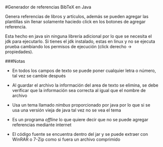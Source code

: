 #Generador de referencias BibTeX en Java

Genera referencias de libros y artículos, además se pueden agregar las plantillas sin llenar solamente haciedo click en los botones de agregar referencia.

Esta hecho en java sin ninguna librería adicional por lo que se necesita el jdk para ejecutarlo. Si tienes el jdk instalado, estas en linux y no se ejecuta prueba cambiando los permisos de ejecución (click derecho -> propiedades).

###Notas

- En todos los campos de texto se puede poner cualquier letra o número, tal vez se cambie después

- Al guardar el archivo la información del area de texto se elimina, se debe verificar que la información sea correcta al igual que el nombre de archivo

- Usa un tema llamado *nimbus* proporcionado por java por lo que si se usa una versión vieja de java tal vez no se vea el tema

- Es un programa *offline* lo que quiere decir que no se puede agregar referencias mediante internet

- El código fuente se encuentra dentro del jar y se puede extraer con WinRAR o 7-Zip como si fuera un archivo comprimido
     
